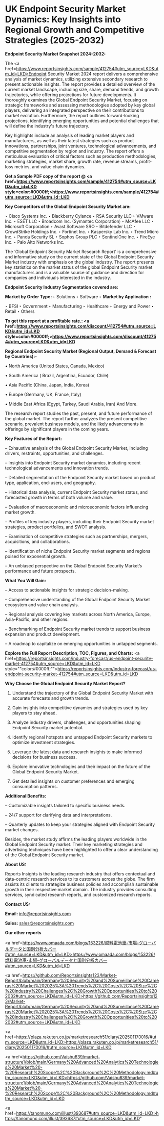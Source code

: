# UK Endpoint Security Market Dynamics: Key Insights into Regional Growth and Competitive Strategies (2025-2032)

<strong>Endpoint Security Market Snapshot 2024-2032:</strong>

The <a href=https://www.reportsinsights.com/sample/412754#utm_source=LKD&utm_id=LKD>Endpoint Security Market 2024 report</a> delivers a comprehensive analysis of market dynamics, utilizing extensive secondary research to present actionable insights. The report provides a detailed overview of the current market landscape, including size, share, demand trends, and growth trajectories, while offering projections for future developments. It thoroughly examines the Global Endpoint Security Market, focusing on strategic frameworks and assessing methodologies adopted by key global players, delivering an integrated perspective on their contributions to market evolution. Furthermore, the report outlines forward-looking projections, identifying emerging opportunities and potential challenges that will define the industry's future trajectory.

Key highlights include an analysis of leading market players and manufacturers, as well as their latest strategies such as product innovations, partnerships, joint ventures, technological advancements, and competitive segmentation by region and industry. The report offers a meticulous evaluation of critical factors such as production methodologies, marketing strategies, market share, growth rate, revenue streams, profit-loss metrics, and value chain dynamics.

<strong>Get a Sample PDF copy of the report @ <a href=https://www.reportsinsights.com/sample/412754#utm_source=LKD&utm_id=LKD style=color:#0000ff;>https://www.reportsinsights.com/sample/412754#utm_source=LKD&utm_id=LKD</a></strong>

<strong>Key Competitors of the Global Endpoint Security Market are:</strong>

‣ Cisco Systems Inc.
‣ Blackberry Cylance
‣ RSA Security LLC
‣ VMware Inc.
‣ ESET LLC
‣ Broadcom Inc. (Symantec Corporation)
‣ McAfee LLC
‣ Microsoft Corporation
‣ Avast Software SRO
‣ Bitdefender LLC
‣ CrowdStrike Holdings Inc.
‣ Fortinet Inc.
‣ Kaspersky Lab Inc.
‣ Trend Micro Inc.
‣ Panda Security SL
‣ Sophos Group PLC
‣ SentinelOne Inc.
‣ FireEye Inc.
‣ Palo Alto Networks Inc.

The ‘Global Endpoint Security Market Research Report’ is a comprehensive and informative study on the current state of the Global Endpoint Security Market industry with emphasis on the global industry. The report presents key statistics on the market status of the global Endpoint Security market manufacturers and is a valuable source of guidance and direction for companies and individuals interested in the industry.

<strong>Endpoint Security Industry Segmentation covered are:</strong>

<strong>Market by Order Type: </strong>
‣ Solutions
‣ Software
‣ 
<strong>Market by Application :</strong>

‣ BFSI
‣ Government
‣ Manufacturing
‣ Healthcare
‣ Energy and Power
‣ Retail
‣ Others

<strong>To get this report at a profitable rate.: <a href=https://www.reportsinsights.com/discount/412754#utm_source=LKD&utm_id=LKD style=color:#0000ff;>https://www.reportsinsights.com/discount/412754#utm_source=LKD&utm_id=LKD</a></strong>

<strong>Regional Endpoint Security Market (Regional Output, Demand &amp; Forecast by Countries):-</strong>

• North America (United States, Canada, Mexico)

• South America ( Brazil, Argentina, Ecuador, Chile)

• Asia Pacific (China, Japan, India, Korea)

• Europe (Germany, UK, France, Italy)

• Middle East Africa (Egypt, Turkey, Saudi Arabia, Iran) And More.

The research report studies the past, present, and future performance of the global market. The report further analyzes the present competitive scenario, prevalent business models, and the likely advancements in offerings by significant players in the coming years.

<strong>Key Features of the Report:</strong>

– Exhaustive analysis of the Global Endpoint Security Market, including drivers, restraints, opportunities, and challenges.

– Insights into Endpoint Security market dynamics, including recent technological advancements and innovation trends.

– Detailed segmentation of the Endpoint Security market based on product type, application, end-users, and geography.

– Historical data analysis, current Endpoint Security market status, and forecasted growth in terms of both volume and value.

– Evaluation of macroeconomic and microeconomic factors influencing market growth.

– Profiles of key industry players, including their Endpoint Security market strategies, product portfolios, and SWOT analysis.

– Examination of competitive strategies such as partnerships, mergers, acquisitions, and collaborations.

– Identification of niche Endpoint Security market segments and regions poised for exponential growth.

– An unbiased perspective on the Global Endpoint Security Market’s performance and future prospects.

<strong>What You Will Gain:</strong>

– Access to actionable insights for strategic decision-making.

– Comprehensive understanding of the Global Endpoint Security Market ecosystem and value chain analysis.

– Regional analysis covering key markets across North America, Europe, Asia-Pacific, and other regions.

– Benchmarking of Endpoint Security market trends to support business expansion and product development.

– A roadmap to capitalize on emerging opportunities in untapped segments.

<strong>Explore the Full Report Description, TOC, Figures, and Charts:</strong>
<a href=https://reportsinsights.com/industry-forecast/us-endpoint-security-market-412754#utm_source=LKD&utm_id=LKD style=""color:#0000ff;"">https://reportsinsights.com/industry-forecast/us-endpoint-security-market-412754#utm_source=LKD&utm_id=LKD</a>

<strong>Why Choose the Global Endpoint Security Market Report?</strong>

1. Understand the trajectory of the Global Endpoint Security Market with accurate forecasts and growth trends.

2. Gain insights into competitive dynamics and strategies used by key players to stay ahead.

3. Analyze industry drivers, challenges, and opportunities shaping Endpoint Security market potential.

4. Identify regional hotspots and untapped Endpoint Security markets to optimize investment strategies.

5. Leverage the latest data and research insights to make informed decisions for business success.

6. Explore innovative technologies and their impact on the future of the Global Endpoint Security Market.

7. Get detailed insights on customer preferences and emerging consumption patterns.

<strong>Additional Benefits:</strong>

– Customizable insights tailored to specific business needs.

– 24/7 support for clarifying data and interpretations.

– Quarterly updates to keep your strategies aligned with Endpoint Security market changes.

Besides, the market study affirms the leading players worldwide in the Global Endpoint Security market. Their key marketing strategies and advertising techniques have been highlighted to offer a clear understanding of the Global Endpoint Security market.

<strong><strong>About US</strong>:</strong>

Reports Insights is the leading research industry that offers contextual and data-centric research services to its customers across the globe. The firm assists its clients to strategize business policies and accomplish sustainable growth in their respective market domain. The industry provides consulting services, syndicated research reports, and customized research reports.

<strong>Contact US:</strong>

<p class=><b>Email:</b> <a href=mailto:info@reportsinsights.com>info@reportsinsights.com</a></p>
<p class=><b>Sales:</b> <a href=mailto:sales@reportsinsights.com>sales@reportsinsights.com</a></p>

<strong>Our other reports</strong>

<a href=https://www.omaada.com/blogs/153226/燃料電池車-市場-グローバルデータと国別分析カバー#utm_source=LKD&utm_id=LKD>https://www.omaada.com/blogs/153226/燃料電池車-市場-グローバルデータと国別分析カバー#utm_source=LKD&utm_id=LKD</a>

<a href=https://github.com/Reportsinsights123/Market-Report/blob/main/Germany%20Security%20and%20Surveillance%20Cameras%20Market%202025%3A%20Trends%2C%20Costs%2C%20Size%2C%20Industry%20Challenges%2C%20Growth%20Opportunities%20to%202032#utm_source=LKD&utm_id=LKD>https://github.com/Reportsinsights123/Market-Report/blob/main/Germany%20Security%20and%20Surveillance%20Cameras%20Market%202025%3A%20Trends%2C%20Costs%2C%20Size%2C%20Industry%20Challenges%2C%20Growth%20Opportunities%20to%202032#utm_source=LKD&utm_id=LKD</a>

<a href=https://plaza.rakuten.co.jp/marketresearch51/diary/202501170016/#utm_source=LKD&utm_id=LKD>https://plaza.rakuten.co.jp/marketresearch51/diary/202501170016/#utm_source=LKD&utm_id=LKD</a>

<a href=https://github.com/Vaishu839/market-structure1/blob/main/Germany%20Advanced%20Analytics%20Technologies%20Market%20-%20Research%20Scope%2C%20Background%2C%20Methodology.md#utm_source=LKD&utm_id=LKD>https://github.com/Vaishu839/market-structure1/blob/main/Germany%20Advanced%20Analytics%20Technologies%20Market%20-%20Research%20Scope%2C%20Background%2C%20Methodology.md#utm_source=LKD&utm_id=LKD</a>

<a href=https://tanomuno.com/illust/393687#utm_source=LKD&utm_id=LKD>https://tanomuno.com/illust/393687#utm_source=LKD&utm_id=LKD</a>"
